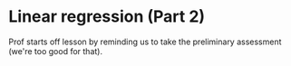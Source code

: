 # Linear regression (Part 2)

Prof starts off lesson by reminding us to take the preliminary assessment (we're too good for that).

